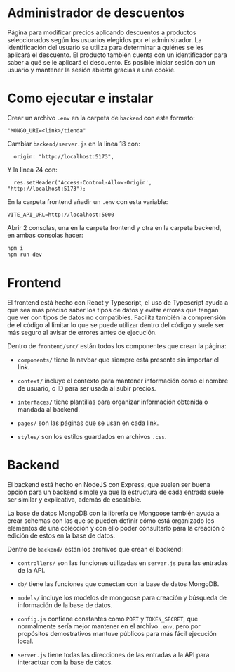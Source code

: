 # Administrador de descuentos
Página para modificar precios aplicando descuentos a productos seleccionados según los usuarios elegidos por el administrador. La identificación del usuario se utiliza para determinar a quiénes se les aplicará el descuento. El producto también cuenta con un identificador para saber a qué se le aplicará el descuento. Es posible iniciar sesión con un usuario y mantener la sesión abierta gracias a una cookie.

# Como ejecutar e instalar
Crear un archivo ```.env``` en la carpeta de ```backend``` con este formato:
```http
"MONGO_URI=<link>/tienda"
```

Cambiar ```backend/server.js``` en la linea 18 con:
```http
  origin: "http://localhost:5173",
```
Y la linea 24 con:
```http
  res.setHeader('Access-Control-Allow-Origin', "http://localhost:5173");
```

En la carpeta frontend añadir un ```.env``` con esta variable:
```http
VITE_API_URL=http://localhost:5000
```


Abrir 2 consolas, una en la carpeta frontend y otra en la carpeta backend, en ambas consolas hacer:
```bash
npm i
npm run dev
```

# Frontend
El frontend está hecho con React y Typescript, el uso de Typescript ayuda a que sea más preciso saber los tipos de datos y evitar
errores que tengan que ver con tipos de datos no compatibles. Facilita también la comprensión de el código al limitar lo que se
puede utilizar dentro del código y suele ser más seguro al avisar de errores antes de ejecución.

Dentro de ```frontend/src/``` están todos los componentes que crean la página:

- ```components/``` tiene la navbar que siempre está presente sin importar el link. 

- ```context/``` incluye el contexto para mantener información como el nombre de usuario, o ID para ser usada al subir precios.

- ```interfaces/``` tiene plantillas para organizar información obtenida o mandada al backend.

- ```pages/``` son las páginas que se usan en cada link.

- ```styles/``` son los estilos guardados en archivos ```.css```.

# Backend
El backend está hecho en NodeJS con Express, que suelen ser buena opción para un backend simple ya que la estructura de cada entrada suele ser similar y explicativa, además de escalable.

La base de datos MongoDB con la librería de Mongoose también ayuda a crear schemas con las que se pueden definir cómo está organizado los elementos de una colección y con ello poder consultarlo para la creación o edición de estos en la base de datos.

Dentro de ```backend/``` están los archivos que crean el backend:

- ```controllers/``` son las funciones utilizadas en ```server.js``` para las entradas de la API.

- ```db/``` tiene las funciones que conectan con la base de datos MongoDB.

- ```models/``` incluye los modelos de mongoose para creación y búsqueda de información de la base de datos.

- ```config.js``` contiene constantes como ```PORT``` y ```TOKEN_SECRET```, que normalmente sería mejor mantener en el archivo ```.env```, pero por propósitos demostrativos mantuve públicos para más fácil ejecución local.

- ```server.js``` tiene todas las direcciones de las entradas a la API para interactuar con la base de datos.
